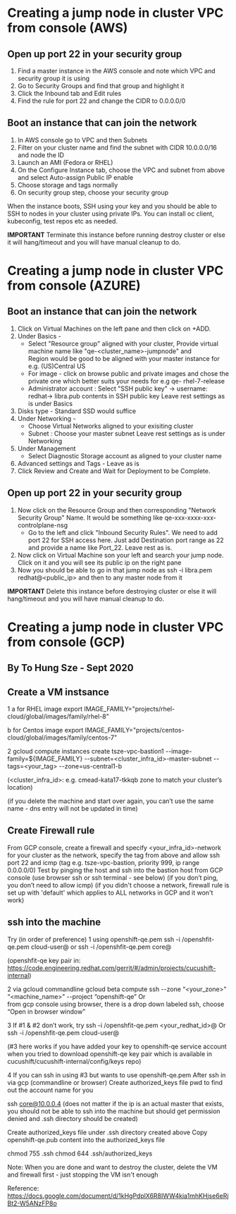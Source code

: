 # Creating a jump node in cluster VPC from console (AWS)
## Open up port 22 in your security group
1. Find a master instance in the AWS console and note which VPC and security group it is using
1. Go to Security Groups and find that group and highlight it
1. Click the Inbound tab and Edit rules
1. Find the rule for port 22 and change the CIDR to 0.0.0.0/0

## Boot an instance that can join the network
1. In AWS console go to VPC and then Subnets
1. Filter on your cluster name and find the subnet with CIDR 10.0.0.0/16 and node the ID
1. Launch an AMI (Fedora or RHEL)
1. On the Configure Instance tab, choose the VPC and subnet from above and select Auto-assign Public IP enable
1. Choose storage and tags normally
1. On security group step, choose your security group 

When the instance boots, SSH using your key and you should be able to SSH to nodes in your cluster using private IPs.  You can install oc client, kubeconfig, test repos etc as needed.

**IMPORTANT** Terminate this instance before running destroy cluster or else it will hang/timeout and you will have manual cleanup to do.


# Creating a jump node in cluster VPC from console (AZURE)
## Boot an instance that can join the network
1. Click on Virtual Machines on the left pane and then click on +ADD.
1. Under Basics - 
   - Select "Resource group" aligned with your cluster, Provide virtual machine name like "qe-<cluster_name>-jumpnode" and   
     Region would be good to be aligned with your master instance for e.g. (US)Central US
   - For image - click on browse public and private images and chose the private one which better suits your needs for e.g 
     qe- rhel-7-release
   - Administrator account : Select "SSH public key" -> username: redhat-> libra.pub contents in SSH public key
   Leave rest settings as is under Basics
1. Disks type - Standard SSD would suffice
1. Under Networking -
   - Choose Virtual Networks aligned to your exisiting cluster
   - Subnet : Choose your master subnet
   Leave rest settings as is under Networking
1. Under Management
   - Select Diagnostic Storage account as aligned to your cluster name
1. Advanced settings and Tags - Leave as is
1. Click Review and Create and Wait for Deployment to be Complete.

## Open up port 22 in your security group
1. Now click on the Resource Group and then corresponding "Network Security Group" Name. It would be something like 
   qe-xxx-xxxx-xxx-controlplane-nsg
   - Go to the left and click "Inbound Security Rules". We need to add port 22 for SSH access here. Just add Destination 
     port range as 22 and provide a name like Port_22. Leave rest as is.
1. Now click on Virtual Machine son your left and search your jump node. Click on it and you will see its public ip on the
   right pane
1. Now you should be able to go in that jump node as ssh -i libra.pem redhat@<public_ip> and then to any master node from it

**IMPORTANT** Delete this instance before destroying cluster or else it will hang/timeout and you will have manual cleanup to do.

# Creating a jump node in cluster VPC from console (GCP)
## By To Hung Sze - Sept 2020
## Create a VM instsance
1 
a for RHEL image
export IMAGE_FAMILY="projects/rhel-cloud/global/images/family/rhel-8"

b for Centos image
export IMAGE_FAMILY="projects/centos-cloud/global/images/family/centos-7"

2
gcloud compute instances create tsze-vpc-bastion1 --image-family=${IMAGE_FAMILY} --subnet=<cluster_infra_id>-master-subnet --tags=<your_tag> --zone=us-central1-b

(<cluster_infra_id>: e.g. cmead-kata17-tkkqb 
zone to match your cluster’s location)

(if you delete the machine and start over again, you can’t use the same name - dns entry will not be updated in time)

## Create Firewall rule
From GCP console, create a firewall and specify <your_infra_id>-network for your cluster as the network, specify the tag from above and allow ssh port 22 and icmp (tag e.g. tsze-vpc-bastion, priority 999, ip range 0.0.0.0/0) 
Test by pinging the host and ssh into the bastion host from GCP console (use browser ssh or ssh terminal - see below) (if you don’t ping, you don’t need to allow icmp) (if you didn't choose a network, firewall rule is set up with 'default' which applies to ALL networks in GCP and it won't work)


## ssh into the machine
Try (in order of preference)
1 using openshift-qe.pem
	ssh -i <path-to>/openshfit-qe.pem cloud-user@<ip> or
	ssh -i <path-to>/openshfit-qe.pem core@<ip> 

(openshfit-qe key pair in:
https://code.engineering.redhat.com/gerrit/#/admin/projects/cucushift-internal)

2 via gcloud
commandline
	gcloud beta compute ssh --zone “<your_zone>” “<machine_name>” --project “openshift-qe”
Or 	
from gcp console using browser, there is a drop down labeled ssh, choose “Open in browser window”

3 If #1 & #2 don’t work, try 
	ssh -i <path-to>/openshfit-qe.pem <your_redhat_id>@<ip>
Or
	ssh -i <path-to>/openshfit-qe.pem cloud-user@<ip>

(#3 here works if you have added your key to openshift-qe service account when you tried to download openshift-qe key pair which is available in cucushift/cucushift-internal/config/keys repo)

4 If you can ssh in using #3 but wants to use openshift-qe.pem
After ssh in via gcp (commandline or browser)
Create authorized_keys file
pwd to find out the account name for you

ssh core@10.0.0.4 (does not matter if the ip is an actual master that exists, you should not be able to ssh into the machine but should get permission denied and .ssh directory should be created)

Create authorized_keys file under .ssh directory created above
Copy openshift-qe.pub content into the authorized_keys file

chmod 755 .ssh
chmod 644 .ssh/authorized_keys

Note: When you are done and want to destroy the cluster, delete the VM and firewall first - just stopping the VM isn't enough

Reference:
https://docs.google.com/document/d/1kHgPdplX6R8IWW4kia1mhKHjse6eRjBt2-W5ANzFP8o

